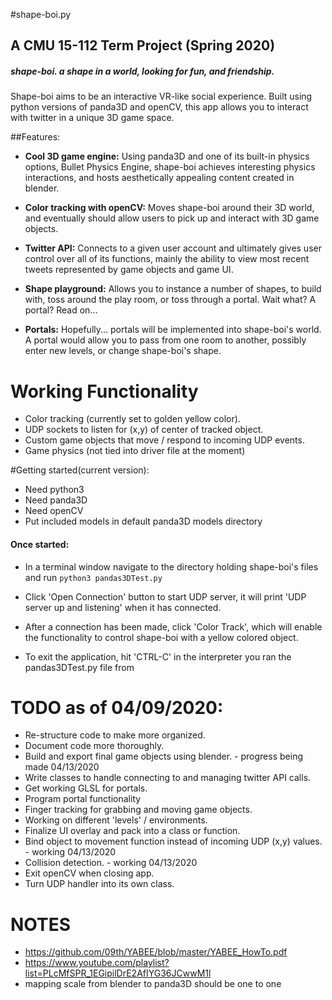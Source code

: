 
#shape-boi.py
## A CMU 15-112 Term Project (Spring 2020)

##### **shape-boi.  a shape in a world, looking for fun, and friendship.**

Shape-boi aims to be an interactive VR-like social experience.  Built using python versions of panda3D and openCV, this app allows you to interact with twitter in a unique 3D game space.

##Features:
* **Cool 3D game engine:** Using panda3D and one of its built-in physics options, Bullet Physics Engine, shape-boi achieves interesting physics interactions, and hosts aesthetically appealing content created in blender.

* **Color tracking with openCV:** Moves shape-boi around their 3D world, and eventually should allow users to pick up and interact with 3D game objects.

* **Twitter API:** Connects to a given user account and ultimately gives user control over all of its functions, mainly the ability to view most recent tweets represented by game objects and game UI.

* **Shape playground:** Allows you to instance a number of shapes, to build with, toss around the play room, or toss through a portal.  Wait what? A portal? Read on...

* **Portals:** Hopefully... portals will be implemented into shape-boi's world.  A portal would allow you to pass from one room to another, possibly enter new levels, or change shape-boi's shape.

# Working Functionality
* Color tracking (currently set to golden yellow color).
* UDP sockets to listen for (x,y) of center of tracked object.
* Custom game objects that move / respond to incoming UDP events.
* Game physics (not tied into driver file at the moment)

#Getting started(current version):
- Need python3
- Need panda3D
- Need openCV
- Put included models in default panda3D models directory

#### Once started:
- In a terminal window navigate to the directory holding shape-boi's files and run `python3 pandas3DTest.py`

- Click 'Open Connection' button to start UDP server, it will print 'UDP server up and listening' when it has connected.

- After a connection has been made, click 'Color Track', which will enable the functionality to control shape-boi with a yellow colored object.

- To exit the application, hit 'CTRL-C' in the interpreter you ran the pandas3DTest.py file from

# TODO as of 04/09/2020:
* Re-structure code to make more organized.
* Document code more thoroughly.
* Build and export final game objects using blender. - progress being made 04/13/2020
* Write classes to handle connecting to and managing twitter API calls.
* Get working GLSL for portals.
* Program portal functionality
* Finger tracking for grabbing and moving game objects.
* Working on different 'levels' / environments.
* Finalize UI overlay and pack into a class or function.
* Bind object to movement function instead of incoming UDP (x,y) values. - working 04/13/2020
* Collision detection. - working 04/13/2020
* Exit openCV when closing app.
* Turn UDP handler into its own class.


# NOTES
* https://github.com/09th/YABEE/blob/master/YABEE_HowTo.pdf
* https://www.youtube.com/playlist?list=PLcMfSPR_1EGipilDrE2AfIYG36JCwwM1l
* mapping scale from blender to panda3D should be one to one
